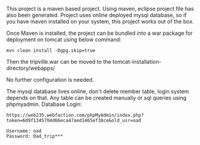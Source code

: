 This project is a maven based project. Using maven, eclipse project file has also been generated.
Project uses online deployed mysql database, so if you have maven installed on your system, this project works out of the box.

Once Maven is installed, the project can be bundled into a war package for deployment on tomcat using below command:

	mvn clean install -Dgpg.skip=true 

Then the tripville.war can be moved to the tomcat-installation-directory/webapps/

No further configuration is needed.

The mysql database lives online, don't delete member table, login system
depends on that. Any table can be created manually or sql queries using phpmyadmin.
Database Login:

	https://web235.webfaction.com/phpMyAdmin/index.php?token=6d9f1345704d66eca47aed1465ef38ce&old_usr=oad

	Username: oad
	Password: Oad_trip***

